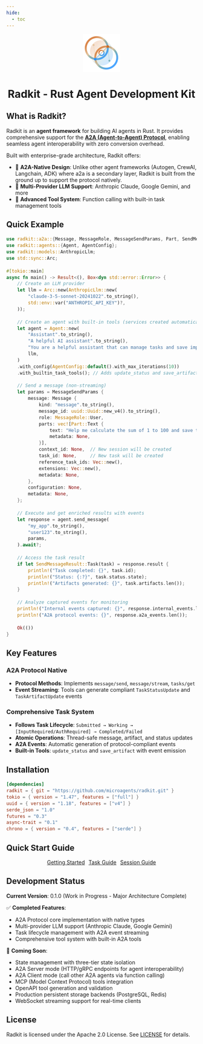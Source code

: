 ```yaml
---
hide:
  - toc
---
```


<div style="text-align: center;">
  <div class="centered-logo-text-group">
    <img src="assets/logo.svg" alt="RadKit Logo" width="100">
    <h1>Radkit - Rust Agent Development Kit</h1>
  </div>
</div>

## What is Radkit?

Radkit is an **agent framework** for building AI agents in Rust. It provides comprehensive support for the [**A2A (Agent-to-Agent) Protocol**](https://a2a-protocol.org), enabling seamless agent interoperability with zero conversion overhead.

Built with enterprise-grade architecture, Radkit offers:
- 🚀 **A2A-Native Design**: Unlike other agent frameworks (Autogen, CrewAI, Langchain, ADK) where a2a is a secondary layer, Radkit is built from the ground up to support the protocol natively.
- 🤖 **Multi-Provider LLM Support**: Anthropic Claude, Google Gemini, and more
- 🔧 **Advanced Tool System**: Function calling with built-in task management tools

## Quick Example

```rust
use radkit::a2a::{Message, MessageRole, MessageSendParams, Part, SendMessageResult};
use radkit::agents::{Agent, AgentConfig};
use radkit::models::AnthropicLlm;
use std::sync::Arc;

#[tokio::main]
async fn main() -> Result<(), Box<dyn std::error::Error>> {
    // Create an LLM provider
    let llm = Arc::new(AnthropicLlm::new(
        "claude-3-5-sonnet-20241022".to_string(),
        std::env::var("ANTHROPIC_API_KEY")?,
    ));
    
    // Create an agent with built-in tools (services created automatically)
    let agent = Agent::new(
        "Assistant".to_string(),
        "A helpful AI assistant".to_string(),
        "You are a helpful assistant that can manage tasks and save important information.".to_string(),
        llm,
    )
    .with_config(AgentConfig::default().with_max_iterations(10))
    .with_builtin_task_tools(); // Adds update_status and save_artifact tools
    
    // Send a message (non-streaming)
    let params = MessageSendParams {
        message: Message {
            kind: "message".to_string(),
            message_id: uuid::Uuid::new_v4().to_string(),
            role: MessageRole::User,
            parts: vec![Part::Text {
                text: "Help me calculate the sum of 1 to 100 and save the result.".to_string(),
                metadata: None,
            }],
            context_id: None,  // New session will be created
            task_id: None,     // New task will be created
            reference_task_ids: Vec::new(),
            extensions: Vec::new(),
            metadata: None,
        },
        configuration: None,
        metadata: None,
    };
    
    // Execute and get enriched results with events
    let response = agent.send_message(
        "my_app".to_string(),
        "user123".to_string(),
        params,
    ).await?;
    
    // Access the task result
    if let SendMessageResult::Task(task) = response.result {
        println!("Task completed: {}", task.id);
        println!("Status: {:?}", task.status.state);
        println!("Artifacts generated: {}", task.artifacts.len());
    }
    
    // Analyze captured events for monitoring
    println!("Internal events captured: {}", response.internal_events.len());
    println!("A2A protocol events: {}", response.a2a_events.len());
    
    Ok(())
}
```

## Key Features

### A2A Protocol Native
- **Protocol Methods**: Implements `message/send`, `message/stream`, `tasks/get`
- **Event Streaming**: Tools can generate compliant `TaskStatusUpdate` and `TaskArtifactUpdate` events

### Comprehensive Task System
- **Follows Task Lifecycle**: `Submitted → Working → [InputRequired/AuthRequired] → Completed/Failed`
- **Atomic Operations**: Thread-safe message, artifact, and status updates
- **A2A Events**: Automatic generation of protocol-compliant events
- **Built-in Tools**: `update_status` and `save_artifact` with event emission

## Installation

```toml
[dependencies]
radkit = { git = "https://github.com/microagents/radkit.git" }
tokio = { version = "1.47", features = ["full"] }
uuid = { version = "1.18", features = ["v4"] }
serde_json = "1.0"
futures = "0.3"
async-trait = "0.1"
chrono = { version = "0.4", features = ["serde"] }
```

## Quick Start Guide

<div id="centered-install-tabs" class="install-command-container" markdown="1">
<p style="text-align:center;">
  <a href="getting-started/" class="md-button" style="margin:3px">Getting Started</a>
  <a href="tasks/" class="md-button" style="margin:3px">Task Guide</a>
  <a href="sessions/" class="md-button" style="margin:3px">Session Guide</a>
</p>
</div>

## Development Status

**Current Version**: 0.1.0 (Work in Progress - Major Architecture Complete)

✅ **Completed Features**:
- A2A Protocol core implementation with native types
- Multi-provider LLM support (Anthropic Claude, Google Gemini)
- Task lifecycle management with A2A event streaming
- Comprehensive tool system with built-in A2A tools

🚧 **Coming Soon**:
- State management with three-tier state isolation
- A2A Server mode (HTTP/gRPC endpoints for agent interoperability)
- A2A Client mode (call other A2A agents via function calling)
- MCP (Model Context Protocol) tools integration
- OpenAPI tool generation and validation
- Production persistent storage backends (PostgreSQL, Redis)
- WebSocket streaming support for real-time clients

## License

Radkit is licensed under the Apache 2.0 License. See [LICENSE](https://github.com/microagents//blob/main/LICENSE) for details.